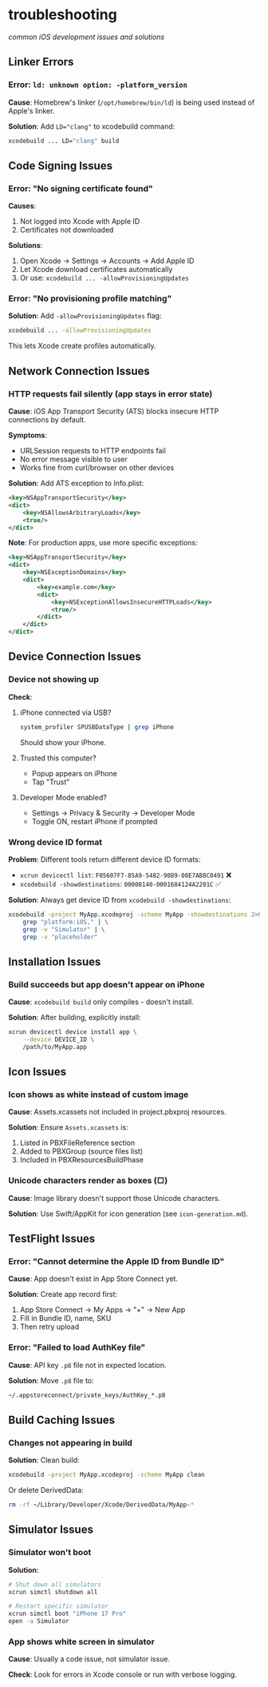 # troubleshooting
*common iOS development issues and solutions*

## Linker Errors

### Error: `ld: unknown option: -platform_version`

**Cause**: Homebrew's linker (`/opt/homebrew/bin/ld`) is being used instead of Apple's linker.

**Solution**: Add `LD="clang"` to xcodebuild command:
```bash
xcodebuild ... LD="clang" build
```

## Code Signing Issues

### Error: "No signing certificate found"

**Causes**:
1. Not logged into Xcode with Apple ID
2. Certificates not downloaded

**Solutions**:
1. Open Xcode → Settings → Accounts → Add Apple ID
2. Let Xcode download certificates automatically
3. Or use: `xcodebuild ... -allowProvisioningUpdates`

### Error: "No provisioning profile matching"

**Solution**: Add `-allowProvisioningUpdates` flag:
```bash
xcodebuild ... -allowProvisioningUpdates
```

This lets Xcode create profiles automatically.

## Network Connection Issues

### HTTP requests fail silently (app stays in error state)

**Cause**: iOS App Transport Security (ATS) blocks insecure HTTP connections by default.

**Symptoms**:
- URLSession requests to HTTP endpoints fail
- No error message visible to user
- Works fine from curl/browser on other devices

**Solution**: Add ATS exception to Info.plist:
```xml
<key>NSAppTransportSecurity</key>
<dict>
    <key>NSAllowsArbitraryLoads</key>
    <true/>
</dict>
```

**Note**: For production apps, use more specific exceptions:
```xml
<key>NSAppTransportSecurity</key>
<dict>
    <key>NSExceptionDomains</key>
    <dict>
        <key>example.com</key>
        <dict>
            <key>NSExceptionAllowsInsecureHTTPLoads</key>
            <true/>
        </dict>
    </dict>
</dict>
```

## Device Connection Issues

### Device not showing up

**Check**:
1. iPhone connected via USB?
   ```bash
   system_profiler SPUSBDataType | grep iPhone
   ```
   Should show your iPhone.

2. Trusted this computer?
   - Popup appears on iPhone
   - Tap "Trust"

3. Developer Mode enabled?
   - Settings → Privacy & Security → Developer Mode
   - Toggle ON, restart iPhone if prompted

### Wrong device ID format

**Problem**: Different tools return different device ID formats:
- `xcrun devicectl list`: `F05607F7-85A9-5482-9089-00E7AB8C0491` ❌
- `xcodebuild -showdestinations`: `00008140-0001684124A2201C` ✅

**Solution**: Always get device ID from `xcodebuild -showdestinations`:
```bash
xcodebuild -project MyApp.xcodeproj -scheme MyApp -showdestinations 2>&1 | \
    grep "platform:iOS," | \
    grep -v "Simulator" | \
    grep -v "placeholder"
```

## Installation Issues

### Build succeeds but app doesn't appear on iPhone

**Cause**: `xcodebuild build` only compiles - doesn't install.

**Solution**: After building, explicitly install:
```bash
xcrun devicectl device install app \
    --device DEVICE_ID \
    /path/to/MyApp.app
```

## Icon Issues

### Icon shows as white instead of custom image

**Cause**: Assets.xcassets not included in project.pbxproj resources.

**Solution**: Ensure `Assets.xcassets` is:
1. Listed in PBXFileReference section
2. Added to PBXGroup (source files list)
3. Included in PBXResourcesBuildPhase

### Unicode characters render as boxes (□)

**Cause**: Image library doesn't support those Unicode characters.

**Solution**: Use Swift/AppKit for icon generation (see `icon-generation.md`).

## TestFlight Issues

### Error: "Cannot determine the Apple ID from Bundle ID"

**Cause**: App doesn't exist in App Store Connect yet.

**Solution**: Create app record first:
1. App Store Connect → My Apps → "+" → New App
2. Fill in Bundle ID, name, SKU
3. Then retry upload

### Error: "Failed to load AuthKey file"

**Cause**: API key `.p8` file not in expected location.

**Solution**: Move `.p8` file to:
```bash
~/.appstoreconnect/private_keys/AuthKey_*.p8
```

## Build Caching Issues

### Changes not appearing in build

**Solution**: Clean build:
```bash
xcodebuild -project MyApp.xcodeproj -scheme MyApp clean
```

Or delete DerivedData:
```bash
rm -rf ~/Library/Developer/Xcode/DerivedData/MyApp-*
```

## Simulator Issues

### Simulator won't boot

**Solution**:
```bash
# Shut down all simulators
xcrun simctl shutdown all

# Restart specific simulator
xcrun simctl boot "iPhone 17 Pro"
open -a Simulator
```

### App shows white screen in simulator

**Cause**: Usually a code issue, not simulator issue.

**Check**: Look for errors in Xcode console or run with verbose logging.